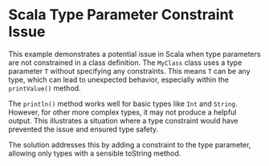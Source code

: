 # Scala Type Parameter Constraint Issue

This example demonstrates a potential issue in Scala when type parameters are not constrained in a class definition.  The `MyClass` class uses a type parameter `T` without specifying any constraints. This means `T` can be any type, which can lead to unexpected behavior, especially within the `printValue()` method.

The `println()` method works well for basic types like `Int` and `String`.  However, for other more complex types, it may not produce a helpful output. This illustrates a situation where a type constraint would have prevented the issue and ensured type safety.

The solution addresses this by adding a constraint to the type parameter, allowing only types with a sensible toString method.